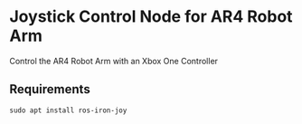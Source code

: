 # Joystick Control Node for AR4 Robot Arm

Control the AR4 Robot Arm with an Xbox One Controller

## Requirements

`sudo apt install ros-iron-joy`

